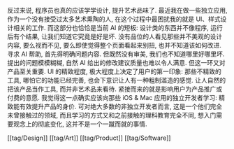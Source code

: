 反过来说, 程序员也真的应该学学设计, 提升艺术品味了.
最近我在做一些独立应用, 作为一个没有接受过太多艺术熏陶的人, 在这个过程中最困扰我的就是 UI、样式设计相关的工作. 而这部分也恰恰是当前 AI 的短板: 设计类的东西并不像程序, 运行后有个结果, 让我们知道它究竟是好是坏. 没有品位的人看见那些并不美观的设计内容, 要么视而不见, 要么即使觉得整个页面看起来别扭, 也并不知道该如何改进. 寻求 AI 帮助, 首先得明确问题内容. 但既然没有审美, 我们也不知道哪里好哪里坏. 提出的问题模模糊糊, 自然 AI 给出的修改建议质量也难以令人满意.
但这一环又对产品至关重要. UI 的精致程度, 极大程度上决定了用户的第一印象: 那些不精致的工具, 哪怕它的功能已经完善, 也会下意识让人有一种粗制滥造的感觉. 让人自然的把该产品当作工具, 而并非艺术品来看待. 紧接而来的就是影响用户为产品推广或付费的意愿. 我觉得这一点确实应该向那些 iOS & Mac 应用的独立开发者学习: 精致能有效提升产品的身价.
可对绝大多数的非独立开发者而言, 这是一个他们完全未曾接触过的领域, 而且学习的方式又和之前接触的理科教育完全不同, 想入门需要观念上的彻底变化, 这并不是一个一蹴而就的事情.

[[tag/Design]] [[tag/Art]] [[tag/Product]] [[tag/Software]]